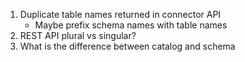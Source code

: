 1. Duplicate table names returned in connector API
    - Maybe prefix schema names with table names
1. REST API plural vs singular?
1. What is the difference between catalog and schema